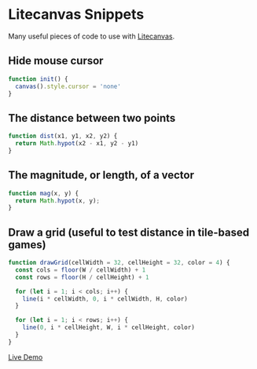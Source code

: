 # Litecanvas Snippets

Many useful pieces of code to use with [Litecanvas](https://github.com/litecanvas/game-engine).

## Hide mouse cursor

```js
function init() {
  canvas().style.cursor = 'none'
}
```

## The distance between two points

```js
function dist(x1, y1, x2, y2) {
  return Math.hypot(x2 - x1, y2 - y1)
}
```

## The magnitude, or length, of a vector

```js
function mag(x, y) {
  return Math.hypot(x, y);
}
```

## Draw a grid (useful to test distance in tile-based games)

```js
function drawGrid(cellWidth = 32, cellHeight = 32, color = 4) {
  const cols = floor(W / cellWidth) + 1
  const rows = floor(H / cellHeight) + 1

  for (let i = 1; i < cols; i++) {
    line(i * cellWidth, 0, i * cellWidth, H, color)
  }

  for (let i = 1; i < rows; i++) {
    line(0, i * cellHeight, W, i * cellHeight, color)
  }
}
```

[Live Demo](https://litecanvas.js.org?c=eJx1jr0OgyAUhXee4oxQTart1p%2B5voGzQawkBBKkdWh894JYNZpOHE6%2B%2B92rpBO80u%2Bqox8C9LJ27QXnU0YGRkjz0txJo1HbqqcMAQnxYWVNGRk2xFhzoVQZNLh7T4rwL4R8tu5XGGVsyNHHje5cKDvfNcoYS0scMWsYEuQzZ02%2FcMXERX0EPdl4PVXCQXoyv%2FrnNvp9SpK4FFBSCypxWBalyFJsmmI6l%2FmZ4Z873LR3r2TxvhTlvlrZhy%2FdwnRX)
